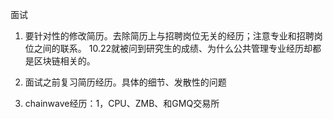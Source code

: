 面试

 1. 要针对性的修改简历。去除简历上与招聘岗位无关的经历；注意专业和招聘岗位之间的联系。
   10.22就被问到研究生的成绩、为什么公共管理专业经历却都是区块链相关的。
   
 2. 面试之前复习简历经历。具体的细节、发散性的问题
 3. chainwave经历：1，CPU、ZMB、和GMQ交易所

<!--stackedit_data:
eyJoaXN0b3J5IjpbLTg4ODAzMTg4NV19
-->